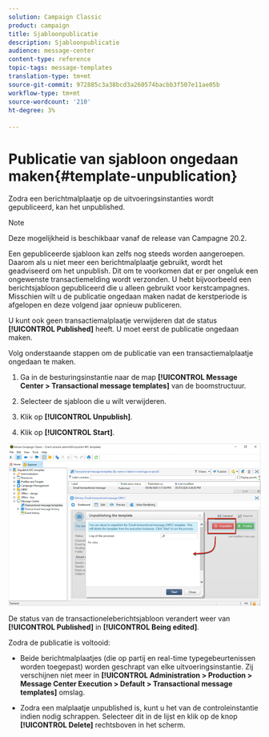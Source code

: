 ```yaml
---
solution: Campaign Classic
product: campaign
title: Sjabloonpublicatie
description: Sjabloonpublicatie
audience: message-center
content-type: reference
topic-tags: message-templates
translation-type: tm+mt
source-git-commit: 972885c3a38bcd3a260574bacbb3f507e11ae05b
workflow-type: tm+mt
source-wordcount: '210'
ht-degree: 3%

---
```



# Publicatie van sjabloon ongedaan maken{#template-unpublication}

Zodra een berichtmalplaatje op de uitvoeringsinstanties wordt gepubliceerd, kan het unpublished.

>[!NOTE]
>
>Deze mogelijkheid is beschikbaar vanaf de release van Campagne 20.2.

Een gepubliceerde sjabloon kan zelfs nog steeds worden aangeroepen. Daarom als u niet meer een berichtmalplaatje gebruikt, wordt het geadviseerd om het unpublish. Dit om te voorkomen dat er per ongeluk een ongewenste transactiemelding wordt verzonden. U hebt bijvoorbeeld een berichtsjabloon gepubliceerd die u alleen gebruikt voor kerstcampagnes. Misschien wilt u de publicatie ongedaan maken nadat de kerstperiode is afgelopen en deze volgend jaar opnieuw publiceren.

U kunt ook geen transactiemalplaatje verwijderen dat de status **[!UICONTROL Published]** heeft. U moet eerst de publicatie ongedaan maken.

Volg onderstaande stappen om de publicatie van een transactiemalplaatje ongedaan te maken.

1. Ga in de besturingsinstantie naar de map **[!UICONTROL Message Center > Transactional message templates]** van de boomstructuur.
1. Selecteer de sjabloon die u wilt verwijderen.
1. Klik op **[!UICONTROL Unpublish]**.

   <!--1. Fill in the **[!UICONTROL Log of the process]** field.-->

1. Klik op **[!UICONTROL Start]**.

![](assets/message-center-unpublish.png)

De status van de transactioneleberichtsjabloon verandert weer van **[!UICONTROL Published]** in **[!UICONTROL Being edited]**.

Zodra de publicatie is voltooid:

* Beide berichtmalplaatjes (die op partij en real-time typegebeurtenissen worden toegepast) worden geschrapt van elke uitvoeringsinstantie. Zij verschijnen niet meer in **[!UICONTROL Administration > Production > Message Center Execution > Default > Transactional message templates]** omslag.

* Zodra een malplaatje unpublished is, kunt u het van de controleinstantie indien nodig schrappen. Selecteer dit in de lijst en klik op de knop **[!UICONTROL Delete]** rechtsboven in het scherm.